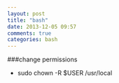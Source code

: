 ```yaml
---
layout: post
title: "bash"
date: 2013-12-05 09:57
comments: true
categories: bash
---
```


###change permissions
  - sudo chown -R $USER /usr/local
